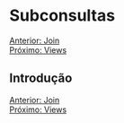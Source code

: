 # Subconsultas

[Anterior: Join](Join.md)
<br>
[Próximo: Views](Views.md)

## Introdução




[Anterior: Join](Join.md)
<br>
[Próximo: Views](Views.md)
